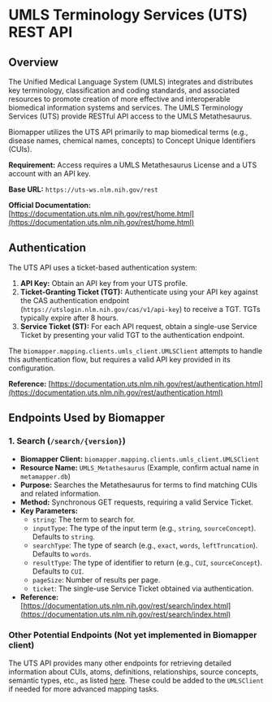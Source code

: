 # UMLS Terminology Services (UTS) REST API

## Overview

The Unified Medical Language System (UMLS) integrates and distributes key terminology, classification and coding standards, and associated resources to promote creation of more effective and interoperable biomedical information systems and services. The UMLS Terminology Services (UTS) provide RESTful API access to the UMLS Metathesaurus.

Biomapper utilizes the UTS API primarily to map biomedical terms (e.g., disease names, chemical names, concepts) to Concept Unique Identifiers (CUIs).

**Requirement:** Access requires a UMLS Metathesaurus License and a UTS account with an API key.

**Base URL:** `https://uts-ws.nlm.nih.gov/rest`

**Official Documentation:** [https://documentation.uts.nlm.nih.gov/rest/home.html](https://documentation.uts.nlm.nih.gov/rest/home.html)

## Authentication

The UTS API uses a ticket-based authentication system:

1.  **API Key:** Obtain an API key from your UTS profile.
2.  **Ticket-Granting Ticket (TGT):** Authenticate using your API key against the CAS authentication endpoint (`https://utslogin.nlm.nih.gov/cas/v1/api-key`) to receive a TGT. TGTs typically expire after 8 hours.
3.  **Service Ticket (ST):** For each API request, obtain a single-use Service Ticket by presenting your valid TGT to the authentication endpoint.

The `biomapper.mapping.clients.umls_client.UMLSClient` attempts to handle this authentication flow, but requires a valid API key provided in its configuration.

**Reference:** [https://documentation.uts.nlm.nih.gov/rest/authentication.html](https://documentation.uts.nlm.nih.gov/rest/authentication.html)

## Endpoints Used by Biomapper

### 1. Search (`/search/{version}`)

*   **Biomapper Client:** `biomapper.mapping.clients.umls_client.UMLSClient`
*   **Resource Name:** `UMLS_Metathesaurus` (Example, confirm actual name in `metamapper.db`)
*   **Purpose:** Searches the Metathesaurus for terms to find matching CUIs and related information.
*   **Method:** Synchronous GET requests, requiring a valid Service Ticket.
*   **Key Parameters:**
    *   `string`: The term to search for.
    *   `inputType`: The type of the input term (e.g., `string`, `sourceConcept`). Defaults to `string`.
    *   `searchType`: The type of search (e.g., `exact`, `words`, `leftTruncation`). Defaults to `words`.
    *   `resultType`: The type of identifier to return (e.g., `CUI`, `sourceConcept`). Defaults to `CUI`.
    *   `pageSize`: Number of results per page.
    *   `ticket`: The single-use Service Ticket obtained via authentication.
*   **Reference:** [https://documentation.uts.nlm.nih.gov/rest/search/index.html](https://documentation.uts.nlm.nih.gov/rest/search/index.html)

### Other Potential Endpoints (Not yet implemented in Biomapper client)

The UTS API provides many other endpoints for retrieving detailed information about CUIs, atoms, definitions, relationships, source concepts, semantic types, etc., as listed [here](https://documentation.uts.nlm.nih.gov/rest/home.html). These could be added to the `UMLSClient` if needed for more advanced mapping tasks.
